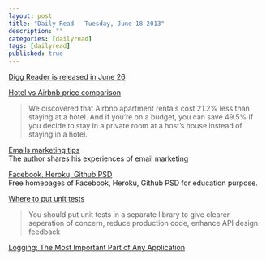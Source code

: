 ```yaml
---
layout: post
title: "Daily Read - Tuesday, June 18 2013"
description: ""
categories: [dailyread]
tags: [dailyread]
published: true
---
```

[Digg Reader is released in June 26](http://blog.digg.com/post/53203926175/digg-reader-update)

<!--break-->

[Hotel vs Airbnb price comparison](http://priceonomics.com/hotels/)  
> We discovered that Airbnb apartment rentals cost 21.2% less than staying at a hotel. And if you’re on a budget, you can save 49.5% if you decide to stay in a private room at a host’s house instead of staying in a hotel.

[Emails marketing tips](http://viralsweep.com/blog/how-to-get-leads-sales-and-have-your-emails-read/)  
The author shares his experiences of email marketing

[Facebook, Heroku, Github PSD](http://lukechesser.github.io/Popular-UIs/)  
Free homepages of Facebook, Heroku, Github PSD for education purpose.

[Where to put unit tests](http://blog.ploeh.dk/2013/06/17/where-to-put-unit-tests/)  
> You should put unit tests in a separate library to give clearer seperation of concern, reduce production code, enhance API design feedback

[Logging: The Most Important Part of Any Application](http://www.nsprogrammer.com/2013/06/logging-to-disk-most-important-part-of.html)  

